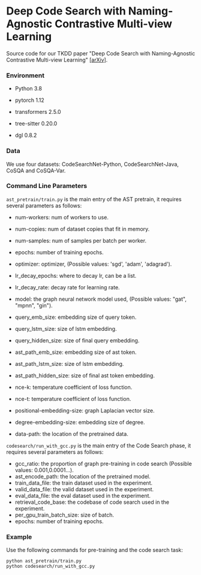 # Deep Code Search with Naming-Agnostic Contrastive Multi-view Learning

Source code for our TKDD paper "Deep Code Search with Naming-Agnostic Contrastive Multi-view Learning" [[arXiv]](https://arxiv.org/abs/2408.09345).

###  Environment

* Python 3.8
* pytorch 1.12

* transformers 2.5.0
* tree-sitter 0.20.0
* dgl 0.8.2

### Data

We use four datasets: CodeSearchNet-Python, CodeSearchNet-Java, CoSQA and CoSQA-Var.

### Command Line Parameters

`ast_pretrain/train.py` is the main entry of the AST pretrain, it requires several parameters as follows:

* num-workers: num of workers to use.
* num-copies: num of dataset copies that fit in memory.

* num-samples: num of samples per batch per worker.
* epochs: number of training epochs.
* optimizer: optimizer, (Possible values: 'sgd', 'adam', 'adagrad').
* lr_decay_epochs: where to decay lr, can be a list.
* lr_decay_rate: decay rate for learning rate.
* model: the graph neural network model used,  (Possible values: "gat", "mpnn", "gin").
* query_emb_size:  embedding size of query token.
* query_lstm_size: size of lstm embedding.
* query_hidden_size: size of final query embedding.
* ast_path_emb_size: embedding size of ast token.
* ast_path_lstm_size: size of lstm embedding.
* ast_path_hidden_size: size of final ast token embedding.
* nce-k: temperature coefficient of loss function.
* nce-t: temperature coefficient of loss function.
* positional-embedding-size: graph Laplacian vector size.
* degree-embedding-size: embedding size of degree.
* data-path: the location of the pretrained data.

`codesearch/run_with_gcc.py` is the main entry of the Code Search phase, it requires several parameters as follows:

* gcc_ratio: the proportion of graph pre-training in code search (Possible values: 0.001,0.0001...).
* ast_encode_path: the location of the pretrained model.
* train_data_file: the train dataset used in the experiment.
* valid_data_file: the valid dataset used in the experiment.
* eval_data_file: the eval dataset used in the experiment.
* retrieval_code_base: the codebase of code search used in the experiment.
* per_gpu_train_batch_size: size of batch.
* epochs: number of training epochs.

### Example

Use the following commands for pre-training and the code search task: 

```shell
python ast_pretrain/train.py
python codesearch/run_with_gcc.py
```

